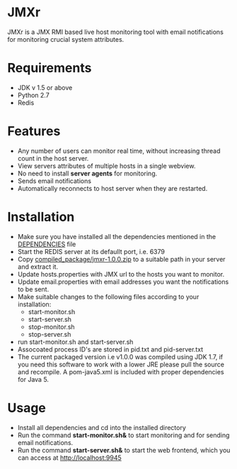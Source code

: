JMXr
====

JMXr is a JMX RMI based live host monitoring tool with email notifications for monitoring crucial system attributes.

Requirements
============
* JDK v 1.5 or above
* Python 2.7 
* Redis 

Features
========
*	Any number of users can monitor real time, without increasing thread count in the host server.
* View servers attributes of multiple hosts in a single webview.
* No need to install **server agents** for monitoring. 
* Sends email notifications
* Automatically reconnects to host server when they are restarted. 


Installation
============
* Make sure you have installed all the dependencies mentioned in the [DEPENDENCIES](https://github.com/tejzp/JMXr/blob/master/DEPENDENCIES) file
* Start the REDIS server at its defaullt port, i.e. 6379
* Copy [compiled_package/jmxr-1.0.0.zip](https://github.com/tejzp/JMXr/raw/master/compiled_package/jmxr-1.0.0.zip) to a suitable path in your server and extract it.
* Update hosts.properties with JMX url to the hosts you want to monitor.
* Update email.properties with email addresses you want the notifications to be sent.
* Make suitable changes to the following files according to your installation:
  * start-monitor.sh
  * start-server.sh
  * stop-monitor.sh
  * stop-server.sh
* run start-monitor.sh and start-server.sh
* Assocoated process ID's are stored in pid.txt and pid-server.txt
* The current packaged version i.e v1.0.0 was compiled using JDK 1.7, if you need this software to work with a lower JRE please pull the source and recompile. A pom-java5.xml is included with proper dependencies for Java 5.

Usage
=====
* Install all dependencies and cd into the installed directory
* Run the command **start-monitor.sh&** to start monitoring and for sending email notifications. 
* Run the command **start-server.sh&** to start the web frontend, which you can access at [http://localhost:9945](http://localhost:9945)

